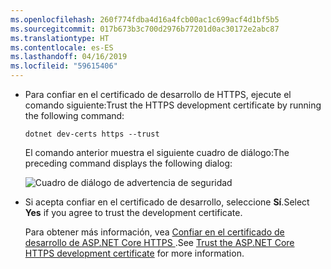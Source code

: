 ```yaml
---
ms.openlocfilehash: 260f774fdba4d16a4fcb00ac1c699acf4d1bf5b5
ms.sourcegitcommit: 017b673b3c700d2976b77201d0ac30172e2abc87
ms.translationtype: HT
ms.contentlocale: es-ES
ms.lasthandoff: 04/16/2019
ms.locfileid: "59615406"
---
```

* <span data-ttu-id="98e17-101">Para confiar en el certificado de desarrollo de HTTPS, ejecute el comando siguiente:</span><span class="sxs-lookup"><span data-stu-id="98e17-101">Trust the HTTPS development certificate by running the following command:</span></span>

  ```console
  dotnet dev-certs https --trust
  ```

  <span data-ttu-id="98e17-102">El comando anterior muestra el siguiente cuadro de diálogo:</span><span class="sxs-lookup"><span data-stu-id="98e17-102">The preceding command displays the following dialog:</span></span>

  ![Cuadro de diálogo de advertencia de seguridad](~/getting-started/_static/cert.png)

* <span data-ttu-id="98e17-104">Si acepta confiar en el certificado de desarrollo, seleccione **Sí**.</span><span class="sxs-lookup"><span data-stu-id="98e17-104">Select **Yes** if you agree to trust the development certificate.</span></span>

  <span data-ttu-id="98e17-105">Para obtener más información, vea [Confiar en el certificado de desarrollo de ASP.NET Core HTTPS ](xref:security/enforcing-ssl#trust-the-aspnet-core-https-development-certificate-on-windows-and-macos).</span><span class="sxs-lookup"><span data-stu-id="98e17-105">See [Trust the ASP.NET Core HTTPS development certificate](xref:security/enforcing-ssl#trust-the-aspnet-core-https-development-certificate-on-windows-and-macos) for more information.</span></span>
  
